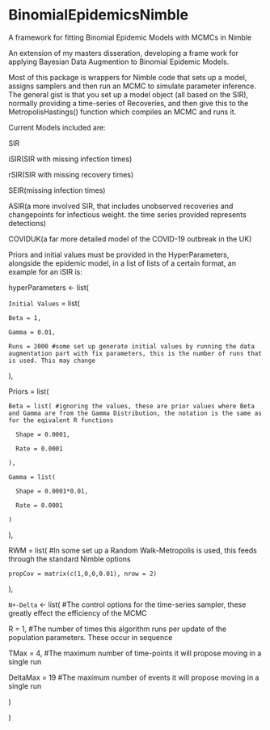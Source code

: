 # BinomialEpidemicsNimble
A framework for fitting Binomial Epidemic Models with MCMCs in Nimble

An extension of my masters disseration, developing a frame work for applying Bayesian Data Augmention to Binomial Epidemic Models.

Most of this package is wrappers for Nimble code that sets up a model, assigns samplers and then run an MCMC to simulate parameter inference.
The general gist is that you set up a model object (all based on the SIR), normally providing a time-series of Recoveries, and then give this to the MetropolisHastings() function which compiles an MCMC and runs it.

Current Models included are:

  SIR
  
  iSIR(SIR with missing infection times)
  
  rSIR(SIR with missing recovery times)
  
  SEIR(missing infection times)
  
  ASIR(a more involved SIR, that includes unobserved recoveries and changepoints for infectious weight. the time series provided represents detections)
  
  COVIDUK(a far more detailed model of the COVID-19 outbreak in the UK)
  
Priors and initial values must be provided in the HyperParameters, alongside the epidemic model, in a list of lists of a certain format, an example for an iSIR is:

hyperParameters <- list(

  `Initial Values` = list(
  
    Beta = 1,
    
    Gamma = 0.01,
    
    Runs = 2000 #some set up generate initial values by running the data augmentation part with fix parameters, this is the number of runs that is used. This may change
    
  ),
  
  Priors = list(
  
    Beta = list( #ignoring the values, these are prior values where Beta and Gamma are from the Gamma Distribution, the notation is the same as for the eqivalent R functions
    
      Shape = 0.0001,
      
      Rate = 0.0001
      
    ),
    
    Gamma = list(
    
      Shape = 0.0001*0.01,
      
      Rate = 0.0001
      
    )
    
  ),
  
  RWM = list( #In some set up a Random Walk-Metropolis is used, this feeds through the standard Nimble options
  
    propCov = matrix(c(1,0,0,0.01), nrow = 2)
    
  ),
  
  `N+-Delta` <- list( #The control options for the time-series sampler, these greatly effect the efficiency of the MCMC
  
  R = 1,              #The number of times this algorithm runs per update of the population parameters. These occur in sequence
  
  TMax = 4,           #The maximum number of time-points it will propose moving in a single run
  
  DeltaMax = 19       #The maximum number of events it will propose moving in a single run
  
)

)

